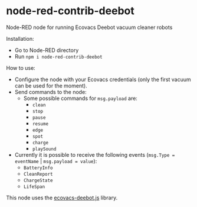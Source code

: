 # node-red-contrib-deebot
Node-RED node for running Ecovacs Deebot vacuum cleaner robots

Installation:
  - Go to Node-RED directory
  - Run `npm i node-red-contrib-deebot`

How to use:
  - Configure the node with your Ecovacs credentials (only the first vacuum can be used for the moment).
  - Send commands to the node:
      - Some possible commands for `msg.payload` are:
        - `clean`
        - `stop`
        - `pause`
        - `resume`
        - `edge`
        - `spot`
        - `charge`
        - `playSound`
  - Currently it is possible to receive the following events (`msg.Type = eventName` | `msg.payload = value`):
       - `BatteryInfo`
       - `CleanReport`
       - `ChargeState`
       - `LifeSpan`
        
This node uses the [ecovacs-deebot.js](https://github.com/mrbungle64/ecovacs-deebot.js) library.
